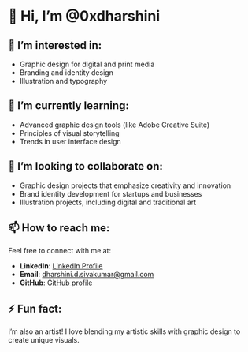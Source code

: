 # 👋 Hi, I’m @0xdharshini

## 👀 I’m interested in:
- Graphic design for digital and print media
- Branding and identity design
- Illustration and typography

## 🌱 I’m currently learning:
- Advanced graphic design tools (like Adobe Creative Suite)
- Principles of visual storytelling
- Trends in user interface design

## 💞️ I’m looking to collaborate on:
- Graphic design projects that emphasize creativity and innovation
- Brand identity development for startups and businesses
- Illustration projects, including digital and traditional art

## 📫 How to reach me:
Feel free to connect with me at: 
- **LinkedIn**: [LinkedIn Profile](https://www.linkedin.com/in/dharshini-d-s/)
- **Email**: [dharshini.d.sivakumar@gmail.com](mailto:dharshini.d.sivakumar@gmail.com)
- **GitHub**: [GitHub profile](https://github.com/0xdharshini)
## ⚡ Fun fact:
I’m also an artist! I love blending my artistic skills with graphic design to create unique visuals.
